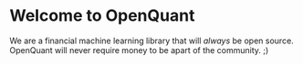 # Welcome to OpenQuant
We are a financial machine learning library that will _always_ be open source. OpenQuant will never require money to  be apart of the community. ;)